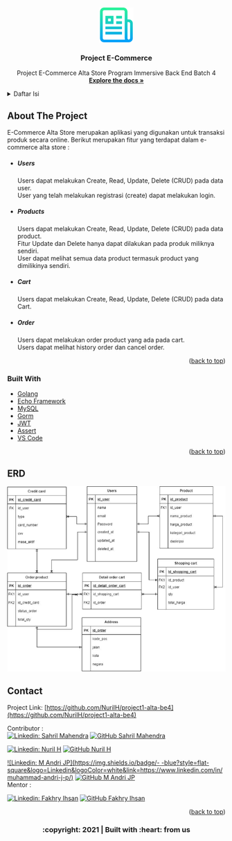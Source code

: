 <div id="top"></div>
<!--
*** Thanks for checking out the Best-README-Template. If you have a suggestion
*** that would make this better, please fork the repo and create a pull request
*** or simply open an issue with the tag "enhancement".
*** Don't forget to give the project a star!
*** Thanks again! Now go create something AMAZING! :D
-->



<!-- PROJECT SHIELDS -->
<!--
*** I'm using markdown "reference style" links for readability.
*** Reference links are enclosed in brackets [ ] instead of parentheses ( ).
*** See the bottom of this document for the declaration of the reference variables
*** for contributors-url, forks-url, etc. This is an optional, concise syntax you may use.
*** https://www.markdownguide.org/basic-syntax/#reference-style-links
-->

<!-- PROJECT LOGO -->
<br/>
<div align="center">
<!--  mengarah ke repo  -->
  <a href="https://github.com/MuhAndriJP/Ecommerce">
    <img src="images/logo.png" alt="Logo" width="80" height="80">
  </a>

  <h3 align="center">Project E-Commerce</h3>

  <p align="center">
    Project E-Commerce Alta Store Program Immersive Back End Batch 4
    <br />
    <a href="https://github.com/NurilH/project1-alta-be4"><strong>Explore the docs »</strong></a>
    <br />
  </p>
</div>


<!-- TABLE OF CONTENTS -->
<details>
  <summary>Daftar Isi</summary>
  <ul>
    <li>
      <a href="#about-the-project">About The Project</a>
    </li>
    <li><a href="#built-with">Built With</a></li>
    <li>
      <a href="#erd">ERD</a>
    </li>
    <li><a href="#contact">Contact</a></li>
  </ul>
</details>



<!-- ABOUT THE PROJECT -->
## About The Project

<!-- [![Product Name Screen Shot][product-screenshot]](https://example.com) -->

E-Commerce Alta Store merupakan aplikasi yang digunakan untuk transaksi produk secara online.
Berikut merupakan fitur yang terdapat dalam e-commerce alta store :
<div>
      <ul>
        <li><h5>Users</h5></li>
        <p>Users dapat melakukan Create, Read, Update, Delete (CRUD) pada data user.
        <br>User yang telah melakukan registrasi (create) dapat melakukan login.</p>
        <li><h5>Products</h5></a></li>
        <p>Users dapat melakukan Create, Read, Update, Delete (CRUD) pada data product.
        <br>Fitur Update dan Delete hanya dapat dilakukan pada produk miliknya sendiri.
        <br>User dapat melihat semua data product termasuk product yang dimilikinya sendiri.</p>
        <li><h5>Cart</h5></a></li>
        <p>Users dapat melakukan Create, Read, Update, Delete (CRUD) pada data Cart.</p>
        <li><h5>Order</h5></a></li>
        <p>Users dapat melakukan order product yang ada pada cart.
        <br>Users dapat melihat history order dan cancel order.</p>
      </ul>
</div>
<p align="right">(<a href="#top">back to top</a>)</p>

### Built With

* [Golang](https://golang.org/)
* [Echo Framework](https://echo.labstack.com/)
* [MySQL](https://www.mysql.com/)
* [Gorm](https://gorm.io/)
* [JWT](https://echo.labstack.com/cookbook/jwt)
* [Assert](https://pkg.go.dev/github.com/stretchr/testify/assert)
* [VS Code](https://code.visualstudio.com/)

<p align="right">(<a href="#top">back to top</a>)</p>

<!-- ERD -->
## ERD
<img src="images/erd.jpeg">

<!-- CONTACT -->
## Contact

Project Link: [https://github.com/NurilH/project1-alta-be4](https://github.com/NurilH/project1-alta-be4)
<!-- :heart: -->
<!-- CONTRIBUTOR -->
Contributor :
<br>
[![Linkedin: Sahril Mahendra](https://img.shields.io/badge/-SahrilMahendra-blue?style=flat-square&logo=Linkedin&logoColor=white&link=https://www.linkedin.com/in/sahril-mahendra/)](https://www.linkedin.com/in/sahril-mahendra/)
[![GitHub Sahril Mahendra](https://img.shields.io/github/followers/sahrilmahendra?label=follow&style=social)](https://github.com/sahrilmahendra)

[![Linkedin: Nuril H](https://img.shields.io/badge/-NurilH-blue?style=flat-square&logo=Linkedin&logoColor=white&link=https://www.linkedin.com/in/sahril-mahendra/)](https://www.linkedin.com/)
[![GitHub Nuril H](https://img.shields.io/github/followers/NurilH?label=follow&style=social)](https://github.com/NurilH)

[![Linkedin: M Andri JP](https://img.shields.io/badge/-
-blue?style=flat-square&logo=Linkedin&logoColor=white&link=https://www.linkedin.com/in/muhammad-andri-j-p/)](https://www.linkedin.com/in/muhammad-andri-j-p)
[![GitHub M Andri JP](https://img.shields.io/github/followers/NurilH?label=follow&style=social)](https://github.com/MuhAndriJP)
<br>
Mentor :
<br>
<!-- https://www.linkedin.com/in/iffakhry/ -->
[![Linkedin: Fakhry Ihsan](https://img.shields.io/badge/-FakhryIhsan-blue?style=flat-square&logo=Linkedin&logoColor=white&link=https://www.linkedin.com/in/iffakhry/)](https://www.linkedin.com/in/iffakhry/)
[![GitHub Fakhry Ihsan](https://img.shields.io/github/followers/iffakhry?label=follow&style=social)](https://github.com/iffakhry)


<p align="right">(<a href="#top">back to top</a>)</p>
<h3>
<p align="center">:copyright: 2021 | Built with :heart: from us</p>
</h3>
